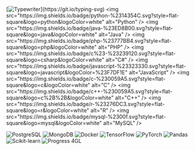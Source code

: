 [![Typewriter](https://readme-typing-svg.herokuapp.com?font=Orbitron&size=30&duration=4000&color=4440FF&pause=500&center=true&random=false&width=1200&lines=|+Software+Engineer+,+Developer+and+Scientist;)](https://git.io/typing-svg)
  <img src="https://img.shields.io/badge/python-%2314354C.svg?style=flat-square&logo=python&logoColor=white" alt="Python" />
  <img src="https://img.shields.io/badge/java-%23ED8B00.svg?style=flat-square&logo=java&logoColor=white" alt="Java" />
  <img src="https://img.shields.io/badge/php-%23777BB4.svg?style=flat-square&logo=php&logoColor=white" alt="PHP" />
  <img src="https://img.shields.io/badge/c%23-%23239120.svg?style=flat-square&logo=csharp&logoColor=white" alt="C#" />
  <img src="https://img.shields.io/badge/javascript-%23323330.svg?style=flat-square&logo=javascript&logoColor=%23F7DF1E" alt="JavaScript" />
  <img src="https://img.shields.io/badge/c-%230059A5.svg?style=flat-square&logo=c&logoColor=white" alt="C" />
  <img src="https://img.shields.io/badge/c++-%230059A5.svg?style=flat-square&logo=c%2B%2B&logoColor=white" alt="C++" />
  <img src="https://img.shields.io/badge/r-%23276DC3.svg?style=flat-square&logo=r&logoColor=white" alt="R" />
  <img src="https://img.shields.io/badge/mysql-%2300f.svg?style=flat-square&logo=mysql&logoColor=white" alt="MySQL" />
  
  <img src="https://img.shields.io/badge/postgresql-%23316192.svg?style=flat-square&logo=postgresql&logoColor=white" alt="PostgreSQL" />
  <img src="https://img.shields.io/badge/mongodb-%234ea94b.svg?style=flat-square&logo=mongodb&logoColor=white" alt="MongoDB" />
  <img src="https://img.shields.io/badge/docker-%230db7ed.svg?style=flat-square&logo=docker&logoColor=white" alt="Docker" />
  <img src="https://img.shields.io/badge/tensorflow-%23FF6F00.svg?style=flat-square&logo=tensorflow&logoColor=white" alt="TensorFlow" />
  <img src="https://img.shields.io/badge/pytorch-%23EE4C2C.svg?style=flat-square&logo=pytorch&logoColor=white" alt="PyTorch" />
  <img src="https://img.shields.io/badge/pandas-%23150458.svg?style=flat-square&logo=pandas&logoColor=white" alt="Pandas" />
  <img src="https://img.shields.io/badge/scikit--learn-%23F7931E.svg?style=flat-square&logo=scikit-learn&logoColor=white" alt="Scikit-learn" />
  <img src="https://img.shields.io/badge/Progress_4GL-%23444444.svg?style=flat-square&logo=codeigniter&logoColor=white" alt="Progress 4GL" />
  
